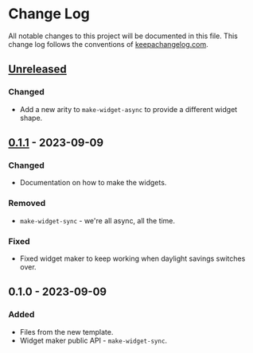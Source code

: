 # Change Log
All notable changes to this project will be documented in this file. This change log follows the conventions of [keepachangelog.com](http://keepachangelog.com/).

## [Unreleased]
### Changed
- Add a new arity to `make-widget-async` to provide a different widget shape.

## [0.1.1] - 2023-09-09
### Changed
- Documentation on how to make the widgets.

### Removed
- `make-widget-sync` - we're all async, all the time.

### Fixed
- Fixed widget maker to keep working when daylight savings switches over.

## 0.1.0 - 2023-09-09
### Added
- Files from the new template.
- Widget maker public API - `make-widget-sync`.

[Unreleased]: https://sourcehost.site/your-name/clj_bun_spreader/compare/0.1.1...HEAD
[0.1.1]: https://sourcehost.site/your-name/clj_bun_spreader/compare/0.1.0...0.1.1
